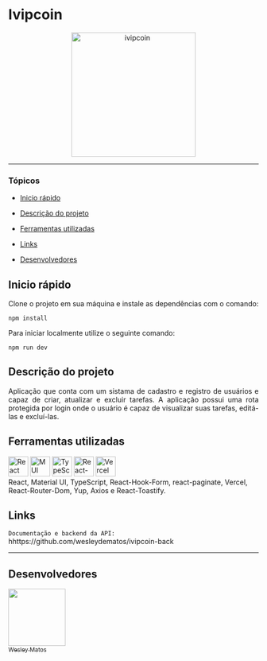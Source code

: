 # Ivipcoin

<p align="center">
   <img src="https://media.licdn.com/dms/image/D4D0BAQFtE2A8AEHnvg/company-logo_200_200/0/1685972247560?e=2147483647&v=beta&t=7B8bDq_bSJKAGb5930kDDYXGpW5sUer7RP-X-5m6R-k" alt="ivipcoin" width="250" height="250"/>
</p>

<hr>


### Tópicos

- [Inicio rápido](#inicio-rapido)

- [Descrição do projeto](#descrição-do-projeto)

- [Ferramentas utilizadas](#ferramentas-utilizadas)

- [Links](#Links)

- [Desenvolvedores](#desenvolvedores)

## Inicio rápido

Clone o projeto em sua máquina e instale as dependências com o comando:

```shell
npm install
```

Para iniciar localmente utilize o seguinte comando:

```shell
npm run dev
```

## Descrição do projeto

<p align="justify">
 Aplicação que conta com um sistama de cadastro e registro de usuários e capaz de criar, atualizar e excluir tarefas. A aplicação possui uma rota protegida por login onde o usuário é capaz de visualizar suas tarefas, editá-las e excluí-las.

</p>

## Ferramentas utilizadas

<div> <a href="https://pt-br.reactjs.org/"> <img src="https://encrypted-tbn0.gstatic.com/images?q=tbn:ANd9GcQc2Y2gmQB5zuaBd1AfN_AyEgoTgxPF65i7GwlvrbnnP_RUlubieG19WFnonCtS4ZfAox4&usqp=CAU" alt="React" width="40" height="40"/></a> <a href="https://mui.com/material-ui/"> <img src="https://mui.com/static/logo.png" alt="MUI" width="40" height="40"/></a>
<a href="https://www.typescriptlang.org/"><img src="https://upload.wikimedia.org/wikipedia/commons/thumb/4/4c/Typescript_logo_2020.svg/2048px-Typescript_logo_2020.svg.png" alt="TypeScript" width="40" height="40"/></a> <a href="https://react-hook-form.com/"><img src="https://avatars.githubusercontent.com/u/53986236?s=280&v=4" alt="React-Hook-Form" width="40" height="40"/></a> </a> <a href="https://vercel.com/dashboard"><img src="https://www.svgrepo.com/show/327408/logo-vercel.svg" alt="Vercel" width="40" height="40"/></a></div>

<div>React, Material UI, TypeScript, React-Hook-Form, react-paginate, Vercel, React-Router-Dom, Yup, Axios e React-Toastify.</div>

###

## Links

`Documentação e backend da API:` hhttps://github.com/wesleydematos/ivipcoin-back

<hr>

## Desenvolvedores

[<img src="https://avatars.githubusercontent.com/u/104766684?v=4" width=115><br><sub>Wesley Matos</sub>](https://github.com/wesleydematos) 